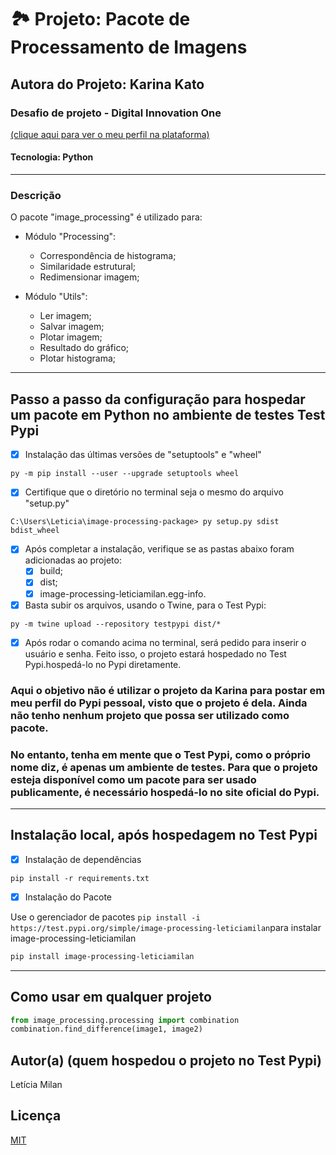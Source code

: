 # 🏞 Projeto: Pacote de Processamento de Imagens
## Autora do Projeto: Karina Kato
### Desafio de projeto - Digital Innovation One
[(clique aqui para ver o meu perfil na plataforma)](https://www.dio.me/users/leticiamilan_ds)
#### Tecnologia: Python
-----------------------------------------
### Descrição
O pacote "image_processing" é utilizado para:

- Módulo "Processing":
  - Correspondência de histograma;
  - Similaridade estrutural;
  - Redimensionar imagem;

- Módulo "Utils":
  - Ler imagem;
  - Salvar imagem;
  - Plotar imagem;
  - Resultado do gráfico;
  - Plotar histograma;
---------------------------------------------
## Passo a passo da configuração para hospedar um pacote em Python no ambiente de testes Test Pypi

- [x] Instalação das últimas versões de "setuptools" e "wheel"

```
py -m pip install --user --upgrade setuptools wheel
```
- [x] Certifique que o diretório no terminal seja o mesmo do arquivo "setup.py"

```
C:\Users\Leticia\image-processing-package> py setup.py sdist bdist_wheel
```

- [x] Após completar a instalação, verifique se as pastas abaixo foram adicionadas ao projeto:
  - [x] build;
  - [x] dist;
  - [x] image-processing-leticiamilan.egg-info.

- [x] Basta subir os arquivos, usando o Twine, para o Test Pypi:

```
py -m twine upload --repository testpypi dist/*
```

- [x] Após rodar o comando acima no terminal, será pedido para inserir o usuário e senha. Feito isso, o projeto estará hospedado no Test Pypi.hospedá-lo no Pypi diretamente.

### Aqui o objetivo não é utilizar o projeto da Karina para postar em meu perfil do Pypi pessoal, visto que o projeto é dela. Ainda não tenho nenhum projeto que possa ser utilizado como pacote.

### No entanto, tenha em mente que o Test Pypi, como o próprio nome diz, é apenas um ambiente de testes. Para que o projeto esteja disponível como um pacote para ser usado publicamente, é necessário hospedá-lo no site oficial do Pypi.
----------------------------------------------------
## Instalação local, após hospedagem no Test Pypi

- [x] Instalação de dependências
```
pip install -r requirements.txt
```

- [x] Instalação do Pacote

Use o gerenciador de pacotes ```pip install -i https://test.pypi.org/simple/image-processing-leticiamilan```para instalar image-processing-leticiamilan

```bash
pip install image-processing-leticiamilan
```
-------------------------------------------------
## Como usar em qualquer projeto

```python
from image_processing.processing import combination
combination.find_difference(image1, image2)
```
<!-- <img width="auto" src="https://github.com/LeticiaMilan/image-processing-package/blob/master/image_processing.png?raw=true"> -->

## Autor(a) (quem hospedou o projeto no Test Pypi)
Letícia Milan

## Licença
[MIT](https://choosealicense.com/licenses/mit/)